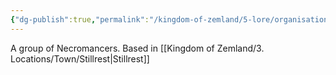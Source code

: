 ```yaml
---
{"dg-publish":true,"permalink":"/kingdom-of-zemland/5-lore/organisations/the-hooded-ones/"}
---
```


A group of Necromancers.  Based in [[Kingdom of Zemland/3. Locations/Town/Stillrest\|Stillrest]] 